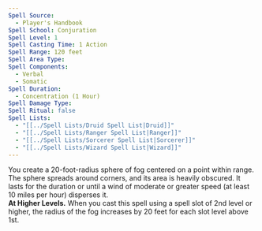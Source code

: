 ```yaml
---
Spell Source:
  - Player's Handbook
Spell School: Conjuration
Spell Level: 1
Spell Casting Time: 1 Action
Spell Range: 120 feet
Spell Area Type: 
Spell Components:
  - Verbal
  - Somatic
Spell Duration:
  - Concentration (1 Hour)
Spell Damage Type: 
Spell Ritual: false
Spell Lists:
  - "[[../Spell Lists/Druid Spell List|Druid]]"
  - "[[../Spell Lists/Ranger Spell List|Ranger]]"
  - "[[../Spell Lists/Sorcerer Spell List|Sorcerer]]"
  - "[[../Spell Lists/Wizard Spell List|Wizard]]"
---
```


You create a 20-foot-radius sphere of fog centered on a point within range. The sphere spreads around corners, and its area is heavily obscured. It lasts for the duration or until a wind of moderate or greater speed (at least 10 miles per hour) disperses it.  
**At Higher Levels.** When you cast this spell using a spell slot of 2nd level or higher, the radius of the fog increases by 20 feet for each slot level above 1st.
